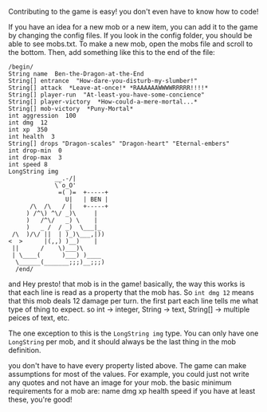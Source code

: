 Contributing to the game is easy! you don't even have to know how to code!

If you have an idea for a new mob or a new item, you can add it to the game by changing the config files.
If you look in the config folder, you should be able to see mobs.txt.
To make a new mob, open the mobs file and scroll to the bottom. Then, add something like this to the end of the file:

```
/begin/
String name  Ben-the-Dragon-at-the-End
String[] entrance  "How-dare-you-disturb-my-slumber!"
String[] attack  *Leave-at-once!* *RAAAAAAWWWWRRRRR!!!!*
String[] player-run  "At-least-you-have-some-concience"
String[] player-victory  *How-could-a-mere-mortal...*
String[] mob-victory  *Puny-Mortal*
int aggression  100
int dmg  12
int xp  350
int health  3
String[] drops "Dragon-scales" "Dragon-heart" "Eternal-embers"
int drop-min  0
int drop-max  3
int speed 8
LongString img
             __.-/|
             \`o_O'
              =( )=  +-----+
                U|   | BEN |
      /\  /\   / |   +-----+
     ) /^\) ^\/ _)\     |
     )   /^\/   _) \    |
     )   _ /  / _)  \___|_
 /\  )/\/ ||  | )_)\___,|))
<  >      |(,,) )__)    |
 ||      /    \)___)\
 | \____(      )___) )____
  \______(_______;;;)__;;;)
  /end/
  ```
and Hey presto! that mob is in the game!
basically, the way this works is that each line is read as a property that the mob has. So `int dmg 12` means that this mob deals 12 damage per turn.
the first part each line tells me what type of thing to expect. so int -> integer, String -> text, String[] -> multiple peices of text, etc.

The one exception to this is the `LongString img` type. You can only have one `LongString` per mob, and it should always be the last thing in the mob definition.

you don't have to have every property listed above. The game can make assumptions for most of the values. For example, you could just not write any quotes and not have an image for your mob.
the basic minimum requirements for a mob are:
name
dmg
xp
health
speed
if you have at least these, you're good!
